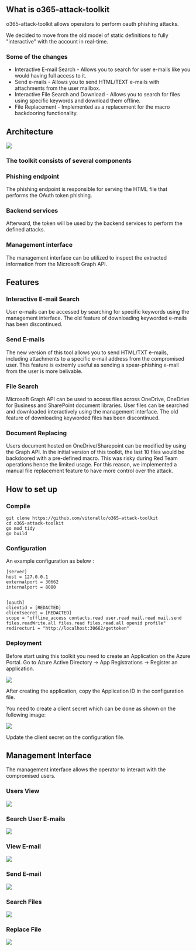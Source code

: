 ## What is o365-attack-toolkit

o365-attack-toolkit allows operators to perform oauth phishing attacks.

We decided to move from the old model of static definitions to fully "interactive" with the account in real-time.

### Some of the changes
* Interactive E-mail Search - Allows you to search for user e-mails like you would having full access to it.
* Send e-mails - Allows you to send HTML/TEXT e-mails with attachments from the user mailbox.
* Interactive File Search and Download - Allows you to search for files using specific keywords and download them offline.
* File Replacement - Implemented as a replacement for the macro backdooring functionality.




## Architecture

![](images/Architecture.png)

### The toolkit consists of several components
### Phishing endpoint
The phishing endpoint is responsible for serving the HTML file that performs the OAuth token phishing.
### Backend services
Afterward, the token will be used by the backend services to perform the defined attacks.
### Management interface
The management interface can be utilized to inspect the extracted information from the Microsoft Graph API.

## Features

### Interactive E-mail Search
User e-mails can be accessed by searching for specific keywords using the management interface. The old feature of  downloading keyworded e-mails has been discontinued.

### Send E-mails
The new version of this tool allows you to send HTML/TXT e-mails, including attachments to a specific e-mail address from the compromised user. This feature is extremly useful as sending a spear-phishing e-mail from the user is more belivable.

### File Search
Microsoft Graph API can be used to access files across OneDrive, OneDrive for Business and SharePoint document libraries.
User files can be searched and downloaded interactively using the management interface. The old feature of downloading keyworded files has been discontinued. 

### Document Replacing
Users document hosted on OneDrive/Sharepoint can be modified by using the Graph API. In the initial version of this toolkit, the last 10 files would be backdoored with a pre-defined macro. This was risky during Red Team operations hence the limited usage. For this reason, we implemented a manual file replacement feature to have more control over the attack.


## How to set up

### Compile

```
git clone https://github.com/vitorallo/o365-attack-toolkit
cd o365-attack-toolkit
go mod tidy
go build
```

### Configuration

An example configuration as below :
```
[server]
host = 127.0.0.1
externalport = 30662
internalport = 8080


[oauth]
clientid = [REDACTED]
clientsecret = [REDACTED]
scope = "offline_access contacts.read user.read mail.read mail.send files.readWrite.all files.read files.read.all openid profile"
redirecturi = "http://localhost:30662/gettoken"
```


### Deployment
Before start using this toolkit you need to create an Application on the Azure Portal.
Go to Azure Active Directory -> App Registrations -> Register an application.

![](images/registerapp.png)

After creating the application, copy the Application ID in the configuration file.

You need to create a client secret which can be done as shown on the following image:

![](images/clientsecret.png)

Update the client secret on the configuration file.

## Management Interface

The management interface allows the operator to interact with the compromised users. 

### Users View

![](images/users.png)

### Search User E-mails

![](images/search-emails.png)


### View E-mail

![](images/view-email.png)

### Send E-mail

![](images/send-email.png)

### Search Files

![](images/search-file.png)

### Replace File

![](images/replace-file.png)
